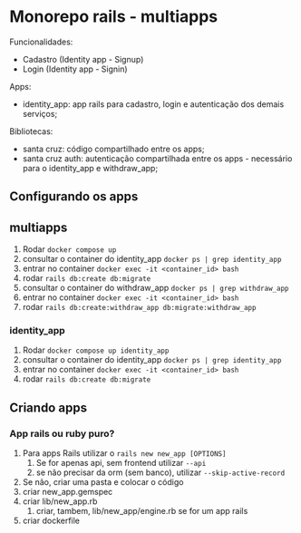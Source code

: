 # Monorepo rails - multiapps

Funcionalidades:
- Cadastro (Identity app - Signup)
- Login (Identity app - Signin)

Apps:
- identity_app: app rails para cadastro, login e autenticação dos demais serviços;

Bibliotecas:
- santa cruz: código compartilhado entre os apps;
- santa cruz auth: autenticação compartilhada entre os apps - necessário para o identity_app e withdraw_app;

## Configurando os apps
## multiapps
1. Rodar `docker compose up`
2. consultar o container do identity_app `docker ps | grep identity_app`
3. entrar no container `docker exec -it <container_id> bash`
4. rodar `rails db:create db:migrate`
5. consultar o container do withdraw_app `docker ps | grep withdraw_app`
3. entrar no container `docker exec -it <container_id> bash`
4. rodar `rails db:create:withdraw_app db:migrate:withdraw_app`

### identity_app
1. Rodar `docker compose up identity_app`
2. consultar o container do identity_app `docker ps | grep identity_app`
3. entrar no container `docker exec -it <container_id> bash`
4. rodar `rails db:create db:migrate`

## Criando apps
### App rails ou ruby puro?
1. Para apps Rails utilizar o `rails new new_app [OPTIONS]`
   1. Se for apenas api, sem frontend utilizar `--api`
   2. se não precisar da orm (sem banco), utilizar `--skip-active-record`
2. Se não, criar uma pasta e colocar o código
3. criar new_app.gemspec
4. criar lib/new_app.rb
   1. criar, tambem, lib/new_app/engine.rb se for um app rails
5. criar dockerfile
